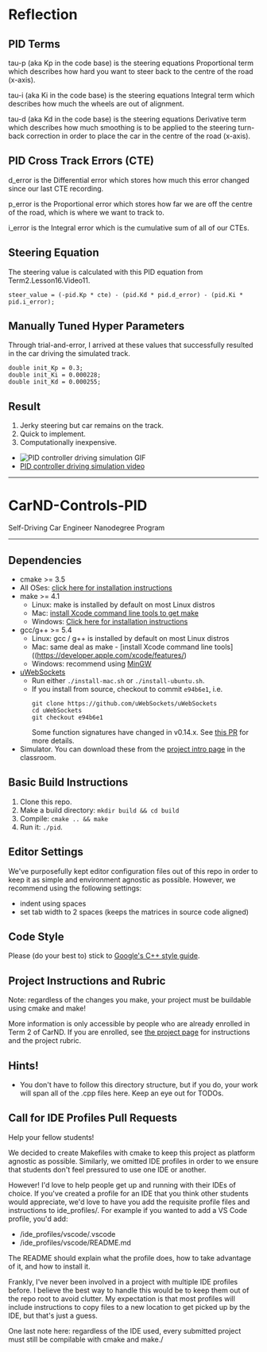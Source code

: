 # Reflection
## PID Terms
tau-p (aka Kp in the code base) is the steering equations Proportional term which 
describes how hard you want to steer back to the centre 
of the road (x-axis).

tau-i (aka Ki in the code base) is the steering equations Integral term  which 
describes how much the wheels are out of alignment.

tau-d (aka Kd in the code base) is the steering equations Derivative term which
describes how much smoothing is to be applied to the steering turn-back correction
in order to place the car in the centre of the road (x-axis).

## PID Cross Track Errors (CTE)
d_error is the Differential error which stores how much this error changed since 
our last CTE recording.

p_error is the Proportional error which stores how far we are off the centre 
of the road, which is where we want to track to.

i_error is the Integral error which is the cumulative sum of all of our CTEs.

## Steering Equation
The steering value is calculated with this PID equation from Term2.Lesson16.Video11.
```
steer_value = (-pid.Kp * cte) - (pid.Kd * pid.d_error) - (pid.Ki * pid.i_error);
```

## Manually Tuned Hyper Parameters
Through trial-and-error, I arrived at these values that successfully 
resulted in the car driving the simulated track. 
```
double init_Kp = 0.3;
double init_Ki = 0.000228;
double init_Kd = 0.000255;
```

## Result
1. Jerky steering but car remains on the track.
1. Quick to implement.
1. Computationally inexpensive.

* ![PID controller driving simulation GIF](./pid_controller_5_sec.gif)
* [PID controller driving simulation video](https://www.youtube.com/watch?v=bmZ-OaNCpcw)

---

# CarND-Controls-PID
Self-Driving Car Engineer Nanodegree Program

---

## Dependencies

* cmake >= 3.5
 * All OSes: [click here for installation instructions](https://cmake.org/install/)
* make >= 4.1
  * Linux: make is installed by default on most Linux distros
  * Mac: [install Xcode command line tools to get make](https://developer.apple.com/xcode/features/)
  * Windows: [Click here for installation instructions](http://gnuwin32.sourceforge.net/packages/make.htm)
* gcc/g++ >= 5.4
  * Linux: gcc / g++ is installed by default on most Linux distros
  * Mac: same deal as make - [install Xcode command line tools]((https://developer.apple.com/xcode/features/)
  * Windows: recommend using [MinGW](http://www.mingw.org/)
* [uWebSockets](https://github.com/uWebSockets/uWebSockets)
  * Run either `./install-mac.sh` or `./install-ubuntu.sh`.
  * If you install from source, checkout to commit `e94b6e1`, i.e.
    ```
    git clone https://github.com/uWebSockets/uWebSockets 
    cd uWebSockets
    git checkout e94b6e1
    ```
    Some function signatures have changed in v0.14.x. See [this PR](https://github.com/udacity/CarND-MPC-Project/pull/3) for more details.
* Simulator. You can download these from the [project intro page](https://github.com/udacity/self-driving-car-sim/releases) in the classroom.

## Basic Build Instructions

1. Clone this repo.
2. Make a build directory: `mkdir build && cd build`
3. Compile: `cmake .. && make`
4. Run it: `./pid`. 

## Editor Settings

We've purposefully kept editor configuration files out of this repo in order to
keep it as simple and environment agnostic as possible. However, we recommend
using the following settings:

* indent using spaces
* set tab width to 2 spaces (keeps the matrices in source code aligned)

## Code Style

Please (do your best to) stick to [Google's C++ style guide](https://google.github.io/styleguide/cppguide.html).

## Project Instructions and Rubric

Note: regardless of the changes you make, your project must be buildable using
cmake and make!

More information is only accessible by people who are already enrolled in Term 2
of CarND. If you are enrolled, see [the project page](https://classroom.udacity.com/nanodegrees/nd013/parts/40f38239-66b6-46ec-ae68-03afd8a601c8/modules/f1820894-8322-4bb3-81aa-b26b3c6dcbaf/lessons/e8235395-22dd-4b87-88e0-d108c5e5bbf4/concepts/6a4d8d42-6a04-4aa6-b284-1697c0fd6562)
for instructions and the project rubric.

## Hints!

* You don't have to follow this directory structure, but if you do, your work
  will span all of the .cpp files here. Keep an eye out for TODOs.

## Call for IDE Profiles Pull Requests

Help your fellow students!

We decided to create Makefiles with cmake to keep this project as platform
agnostic as possible. Similarly, we omitted IDE profiles in order to we ensure
that students don't feel pressured to use one IDE or another.

However! I'd love to help people get up and running with their IDEs of choice.
If you've created a profile for an IDE that you think other students would
appreciate, we'd love to have you add the requisite profile files and
instructions to ide_profiles/. For example if you wanted to add a VS Code
profile, you'd add:

* /ide_profiles/vscode/.vscode
* /ide_profiles/vscode/README.md

The README should explain what the profile does, how to take advantage of it,
and how to install it.

Frankly, I've never been involved in a project with multiple IDE profiles
before. I believe the best way to handle this would be to keep them out of the
repo root to avoid clutter. My expectation is that most profiles will include
instructions to copy files to a new location to get picked up by the IDE, but
that's just a guess.

One last note here: regardless of the IDE used, every submitted project must
still be compilable with cmake and make./
